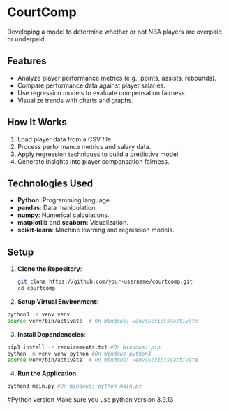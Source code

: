 # CourtComp
Developing a model to determine whether or not NBA players are overpaid or underpaid.

## Features
- Analyze player performance metrics (e.g., points, assists, rebounds).
- Compare performance data against player salaries.
- Use regression models to evaluate compensation fairness.
- Visualize trends with charts and graphs.

## How It Works
1. Load player data from a CSV file.
2. Process performance metrics and salary data.
3. Apply regression techniques to build a predictive model.
4. Generate insights into player compensation fairness.

## Technologies Used
- **Python**: Programming language.
- **pandas**: Data manipulation.
- **numpy**: Numerical calculations.
- **matplotlib** and **seaborn**: Visualization.
- **scikit-learn**: Machine learning and regression models.

## Setup
1. **Clone the Repository**:
   ```bash
   git clone https://github.com/your-username/courtcomp.git
   cd courtcomp
2. **Setup Virtual Environment**:
 ```bash
 python3 -m venv venv
 source venv/bin/activate  # On Windows: venv\Scripts\activate
 ```
3. **Install Dependenceies**:
 ```bash
 pip3 install -r requirements.txt #On Windows: pip
 python -m venv venv python #On Windows python3
 source venv/bin/activate  # On Windows: venv\Scripts\activate
 ```  

4. **Run the Application**:
```bash
python3 main.py #On Windows: python main.py
```

#Python version
Make sure you use python version 3.9.13

